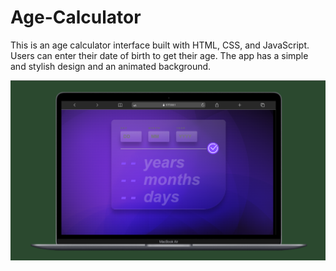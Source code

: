 # Age-Calculator
This is an age calculator interface built with HTML, CSS, and JavaScript. Users can enter their date of birth to get their age. The app has a simple and stylish design and an animated background.


<img src="Age Calculator.png">
